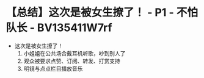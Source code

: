 # 【总结】这次是被女生撩了！ - P1 - 不怕队长 - BV135411W7rf

-   这次是被女生撩了！
    1.  小姐姐在公共场合戴耳机听歌，吵到别人了
    2.  观众被要求点赞、订阅、转发、打赏支持
    3.  明镜与点点栏目播放音乐